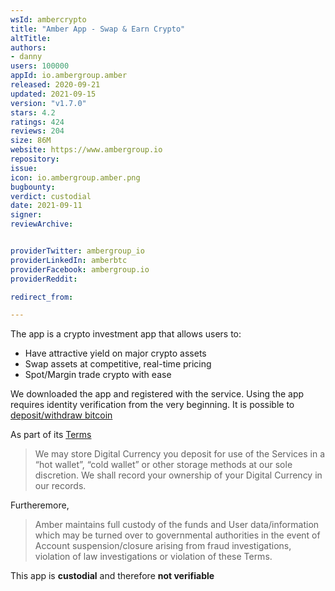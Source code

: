 ```yaml
---
wsId: ambercrypto
title: "Amber App - Swap & Earn Crypto"
altTitle: 
authors:
- danny
users: 100000
appId: io.ambergroup.amber
released: 2020-09-21
updated: 2021-09-15
version: "v1.7.0"
stars: 4.2
ratings: 424
reviews: 204
size: 86M
website: https://www.ambergroup.io
repository: 
issue: 
icon: io.ambergroup.amber.png
bugbounty: 
verdict: custodial
date: 2021-09-11
signer: 
reviewArchive:


providerTwitter: ambergroup_io
providerLinkedIn: amberbtc
providerFacebook: ambergroup.io
providerReddit: 

redirect_from:

---
```



The app is a crypto investment app that allows users to: 

- Have attractive yield on major crypto assets
- Swap assets at competitive, real-time pricing
- Spot/Margin trade crypto with ease

We downloaded the app and registered with the service. Using the app requires identity verification from the very beginning. It is possible to [deposit/withdraw bitcoin](https://support.ambergroup.io/hc/en-us/articles/900000933006-How-to-make-a-withdrawal-)

As part of its [Terms](https://www.ambergroup.io/terms)

> We may store Digital Currency you deposit for use of the Services in a “hot wallet”, “cold wallet” or other storage methods at our sole discretion. We shall record your ownership of your Digital Currency in our records.

Furtheremore, 

> Amber maintains full custody of the funds and User data/information which may be turned over to governmental authorities in the event of Account suspension/closure arising from fraud investigations, violation of law investigations or violation of these Terms.

This app is **custodial** and therefore **not verifiable** 